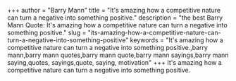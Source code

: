 +++
author = "Barry Mann"
title = "It's amazing how a competitive nature can turn a negative into something positive."
description = "the best Barry Mann Quote: It's amazing how a competitive nature can turn a negative into something positive."
slug = "its-amazing-how-a-competitive-nature-can-turn-a-negative-into-something-positive"
keywords = "It's amazing how a competitive nature can turn a negative into something positive.,barry mann,barry mann quotes,barry mann quote,barry mann sayings,barry mann saying,quotes, sayings,quote, saying, motivation"
+++
It's amazing how a competitive nature can turn a negative into something positive.
